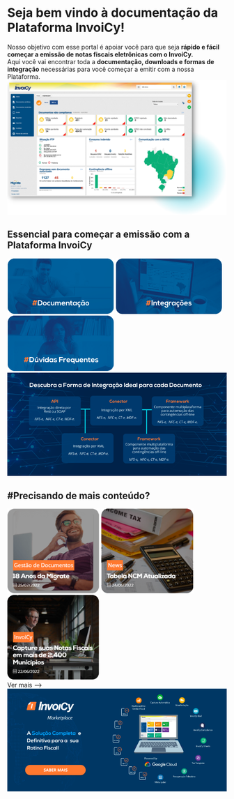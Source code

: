 # Seja bem vindo à documentação da Plataforma InvoiCy!

<div class="inicio">
    <span class="p_inicio">
        Nosso objetivo com esse portal é apoiar você para que seja <b>rápido e fácil começar a emissão de notas fiscais eletrônicas com o InvoiCy.</b>
        <br>
        Aqui você vai encontrar toda a <b>documentação, downloads e formas de integração</b> necessárias para você começar a emitir com a nossa Plataforma.
    </span>
    <img class="img_inicio" src="/img/index/IMG1.png">    
</div>


## Essencial para começar a emissão com a Plataforma InvoiCy

<div class="row_essencial">
    <a href=""><img src="/img/index/IMG2_Documentacao.png"></a>
    <a href=""><img src="/img/index/IMG3_Integracoes.png"></a>
    <a href=""><img src="/img/index/IMG4_Duvidasfrequentes.png"></a>
</div>

<div class="img_descubraforma">
    <img src="/img/index/IMG5_Descubraforma.png">
</div>


## <span class="orange_hash">#</span>Precisando de mais conteúdo?

<div class="row_maisconteudo">
    <a href=""><img src="/img/index/IMG6_18anos.png"></a>
    <a href=""><img src="/img/index/IMG7_Tabela.png"></a>
    <a href=""><img src="/img/index/IMG8_Capture.png"></a>
</div>

<div class="vermais">
    <a>Ver mais --></a>
</div>

<div class="img_invoicymarket">
    <img src="/img/index/IMG9_Invoicymarket.png">
</div>